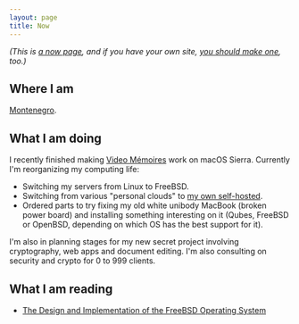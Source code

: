 ```yaml
---
layout: page
title: Now
---
```


*(This is [a now page](https://nownownow.com/about), and if you have your own
site, [you should make one](https://nownownow.com/about), too.)*

## Where I am

[Montenegro](https://www.instagram.com/p/BLtkWqVA4G7/?taken-by=dchest).

## What I am doing

I recently finished making [Video Mémoires](https://www.codingrobots.com/blog/videomemoires-20/) work on macOS Sierra.
Currently I'm reorganizing my computing life:

* Switching my servers from Linux to FreeBSD.
* Switching from various "personal clouds" to [my own self-hosted](https://dchest.org/nextcloud/).
* Ordered parts to try fixing my old white unibody MacBook (broken power board)
  and installing something interesting on it (Qubes, FreeBSD or OpenBSD,
  depending on which OS has the best support for it).

I'm also in planning stages for my new secret project involving cryptography,
web apps and document editing. I'm also consulting on security and crypto for 0
to 999 clients.

## What I am reading

* [The Design and Implementation of the FreeBSD Operating System](https://www.bookdepository.com/The-Design-and-Implementation-of-the-FreeBSD-Operating-System-Marshall-Kirk-McKusick-George-V-Neville-Neil/9780321968975?ref=grid-view)
